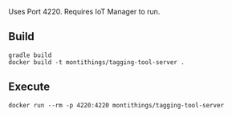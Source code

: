 <!-- (c) https://github.com/MontiCore/monticore -->
Uses Port 4220. Requires IoT Manager to run.

## Build

```
gradle build
docker build -t montithings/tagging-tool-server .
```

## Execute

```
docker run --rm -p 4220:4220 montithings/tagging-tool-server
```

